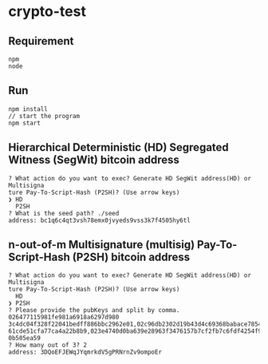 # crypto-test

## Requirement
```
npm
node
```

## Run
```
npm install
// start the program
npm start
```

## Hierarchical Deterministic (HD) Segregated Witness (SegWit) bitcoin address
```
? What action do you want to exec? Generate HD SegWit address(HD) or  Multisigna
ture Pay-To-Script-Hash (P2SH)? (Use arrow keys)
❯ HD
  P2SH
? What is the seed path? ./seed
address: bc1q6c4qt3vsh78emx0jvyeds9vss3k7f4505hy6tl
```

## n-out-of-m Multisignature (multisig) Pay-To-Script-Hash (P2SH) bitcoin address
```
? What action do you want to exec? Generate HD SegWit address(HD) or  Multisigna
ture Pay-To-Script-Hash (P2SH)? (Use arrow keys)
  HD
❯ P2SH
? Please provide the pubKeys and split by comma. 026477115981fe981a6918a6297d980
3c4dc04f328f22041bedff886bbc2962e01,02c96db2302d19b43d4c69368babace7854cc84eb9e0
61cde51cfa77ca4a22b8b9,023e4740d0ba639e28963f3476157b7cf2fb7c6fdf4254f97099cf867
0b505ea59
? How many out of 3? 2
address: 3DQoEFJEWqJYqmrkdV5gPRNrnZv9ompoEr
```